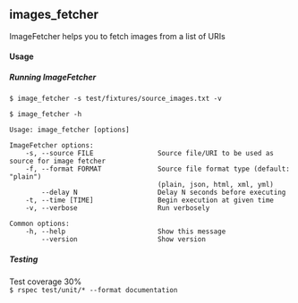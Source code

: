 ## images_fetcher
ImageFetcher helps you to fetch images from a list of URIs


#### Usage

##### Running ImageFetcher
`$ image_fetcher -s test/fixtures/source_images.txt -v`

`$ image_fetcher -h`

```
Usage: image_fetcher [options]

ImageFetcher options:
    -s, --source FILE                Source file/URI to be used as source for image fetcher
    -f, --format FORMAT              Source file format type (default: "plain")
                                     (plain, json, html, xml, yml)
        --delay N                    Delay N seconds before executing
    -t, --time [TIME]                Begin execution at given time
    -v, --verbose                    Run verbosely

Common options:
    -h, --help                       Show this message
        --version                    Show version
```

##### Testing
Test coverage 30%\
`$ rspec test/unit/* --format documentation`
